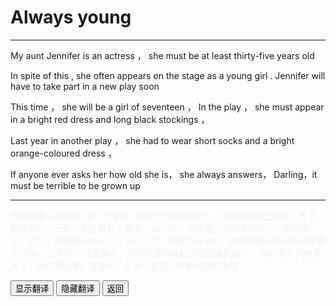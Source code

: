 # Always young

------

My aunt Jennifer is an actress ， she  must be  at least thirty-five years old 

In spite of this , she often appears on  the stage as a young girl . Jennifer will have to take part in a new play soon

This time ， she will  be a girl of seventeen ， In the play ， she must appear in a bright red dress and long black stockings ，

Last year in another play ， she had to wear short socks and a bright  orange-coloured dress ， 

If  anyone ever asks her how old she is， she always answers， Darling，it must be terrible to be grown up

------

<div >
    <p id='a' style="color:lightblue;opacity:0.2">
		我的阿姨 Jennifer 是一个演员，她至少已经35岁了。
        尽管她年纪已经这么大了，她依然作为一名少女在舞台上表演。Jennifer 阿姨最近不得不参加一个新的演出。这次，她需要扮演一个17岁的少女。在这次表演中，她会穿着闪亮的红裙和黑色长袜。
        去年的一次表演中，她曾穿着短袜和闪亮的橘色裙子。
        每次有人问她多大了，她总是回答，亲爱的，长大一定是一件很可怕的事情
    </p>
    <button onclick="document.getElementById('a').style.opacity=1">显示翻译</button>
    <button onclick="document.getElementById('a').style.opacity=0">隐藏翻译</button>
    <button onclick="javascript:window.history.go(-1)">返回</button>
</div>



